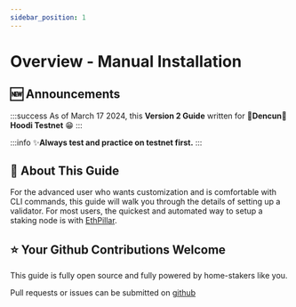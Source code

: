 ```yaml
---
sidebar_position: 1
---
```


# Overview - Manual Installation

## :new: Announcements

:::success
As of March 17 2024, this **Version 2 Guide** written for **🦉Dencun**🦉 **Hoodi Testnet** :grin:
:::

:::info
:sparkles:**Always test and practice on testnet first.**
:::

## :wrench: About This Guide

For the advanced user who wants customization and is comfortable with CLI commands, this guide will walk you through the details of setting up a validator. For most users, the quickest and automated way to setup a staking node is with [EthPillar](/ethpillar).

## ⭐ Your Github Contributions Welcome

This guide is fully open source and fully powered by home-stakers like you.

Pull requests or issues can be submitted on [github](https://github.com/coincashew/ethpillar)
